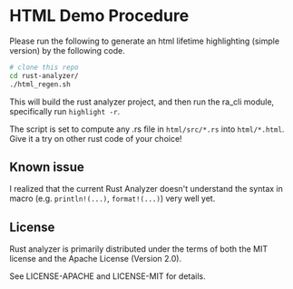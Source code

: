 # HTML Demo Procedure

Please run the following to generate an html lifetime highlighting (simple
version) by the following code.

```bash
# clone this repo
cd rust-analyzer/
./html_regen.sh
```
This will build the rust analyzer project, and then run the ra_cli module,
specifically run `highlight -r`.

The script is set to compute any .rs file in `html/src/*.rs` into 
`html/*.html`. Give it a try on other rust code of your choice!

## Known issue

I realized that the current Rust Analyzer doesn't understand the syntax
in macro (e.g. `println!(...)`, `format!(...)`) very well yet. 

## License

Rust analyzer is primarily distributed under the terms of both the MIT
license and the Apache License (Version 2.0).

See LICENSE-APACHE and LICENSE-MIT for details.
